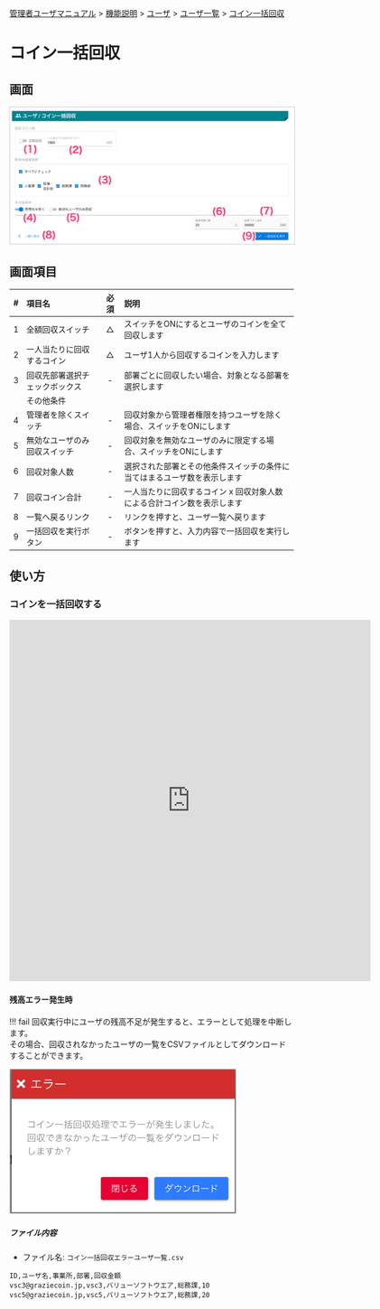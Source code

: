 [管理者ユーザマニュアル](../../../管理者機能/) > [機能説明](../../../管理者機能/#_16) > [ユーザ](../../../管理者機能/#_19) > [ユーザ一覧](./user01.md) > [コイン一括回収](#)
# コイン一括回収
## 画面
<a href="../../../images/user/6-1.png" data-lightbox="スクリーンショット" data-title="スクリーンショット">
    <img src="../../../images/user/6-1.png" style="border: solid 1px #ccc; width: 800px;" />
</a>


## 画面項目
|   #   | 項目名                         | 必須  | 説明                                                                     |
| :---: | :----------------------------- | :---: | :----------------------------------------------------------------------- |
|   1   | 全額回収スイッチ               |   △   | スイッチをONにするとユーザのコインを全て回収します                       |
|   2   | 一人当たりに回収するコイン     |   △   | ユーザ1人から回収するコインを入力します                                  |
|   3   | 回収先部署選択チェックボックス |   -   | 部署ごとに回収したい場合、対象となる部署を選択します                     |
|       | その他条件                     |       |                                                                          |
|   4   | 管理者を除くスイッチ           |   -   | 回収対象から管理者権限を持つユーザを除く場合、スイッチをONにします       |
|   5   | 無効なユーザのみ回収スイッチ   |   -   | 回収対象を無効なユーザのみに限定する場合、スイッチをONにします           |
|   6   | 回収対象人数                   |   -   | 選択された部署とその他条件スイッチの条件に当てはまるユーザ数を表示します |
|   7   | 回収コイン合計                 |   -   | 一人当たりに回収するコイン x 回収対象人数 による合計コイン数を表示します |
|   8   | 一覧へ戻るリンク               |   -   | リンクを押すと、ユーザ一覧へ戻ります                                     |
|   9   | 一括回収を実行ボタン           |   -   | ボタンを押すと、入力内容で一括回収を実行します                           |


## 使い方
### コインを一括回収する

<iframe src="https://scribehow.com/embed/__nGwZ-fgtTnWz_iPDEhAmGw" width="640" height="640" allowfullscreen frameborder="0"></iframe>


#### 残高エラー発生時
!!! fail
    回収実行中にユーザの残高不足が発生すると、エラーとして処理を中断します。<br>
    その場合、回収されなかったユーザの一覧をCSVファイルとしてダウンロードすることができます。

<a href="../../../images/user/6-2.png" data-lightbox="スクリーンショット" data-title="スクリーンショット">
    <img src="../../../images/user/6-2.png" style="border: solid 1px #ccc; width: 400px;" />
</a>


##### ファイル内容
- ファイル名: `コイン一括回収エラーユーザ一覧.csv`
```csv
ID,ユーザ名,事業所,部署,回収金額
vsc3@graziecoin.jp,vsc3,バリューソフトウエア,総務課,10
vsc5@graziecoin.jp,vsc5,バリューソフトウエア,総務課,20
```
